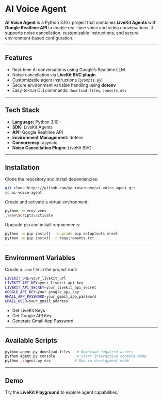 # AI Voice Agent

**AI Voice Agent** is a Python 3.10+ project that combines **LiveKit Agents** with **Google Realtime API** to enable real-time voice and video conversations. It supports noise cancellation, customizable instructions, and secure environment-based configuration.

---

## Features

* Real-time AI conversations using Google’s Realtime LLM
* Noise cancellation via **LiveKit BVC plugin**
* Customizable agent instructions (`prompts.py`)
* Secure environment variable handling using **dotenv**
* Easy-to-run CLI commands: `download-files`, `console`, `dev`

---

## Tech Stack

* **Language:** Python 3.10+
* **SDK:** LiveKit Agents
* **API:** Google Realtime API
* **Environment Management:** dotenv
* **Concurrency:** asyncio
* **Noise Cancellation Plugin:** LiveKit BVC

---

## Installation

Clone the repository and install dependencies:

```bash
git clone https://github.com/yourusername/ai-voice-agent.git
cd ai-voice-agent
```

Create and activate a virtual environment:

```bash
python -m venv venv
.\env\Scripts\activate
```

Upgrade pip and install requirements:

```bash
python -m pip install --upgrade pip setuptools wheel
python -m pip install -r requirements.txt
```

---

## Environment Variables

Create a `.env` file in the project root:

```bash
LIVEKIT_URL=your_livekit_url
LIVEKIT_API_KEY=your_livekit_api_key
LIVEKIT_API_SECRET=your_livekit_api_secret
GOOGLE_API_KEY=your_google_api_key
GMAIL_APP_PASSWORD=your_gmail_app_password
GMAIL_USER=your_gmail_address
```

* Get LiveKit Keys
* Get Google API Key
* Generate Gmail App Password

---

## Available Scripts

```bash
python agent.py download-files   # Download required assets
python agent.py console          # Start interactive console mode
python .\agent.py dev           # Run in development mode
```

---

## Demo

Try the **LiveKit Playground** to explore agent capabilities.
